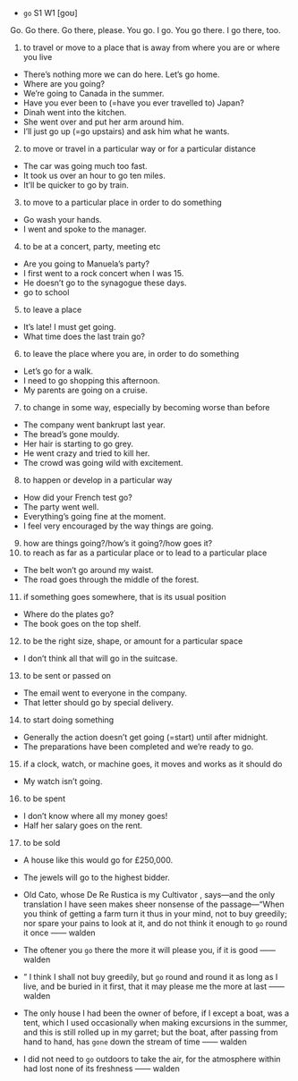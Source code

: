 - `go` S1 W1 [goʊ]

Go.
Go there.
Go there, please.
You go.
I go.
You go there.
I go there, too.

1.  to travel or move to a place that is away from where you are or where you live

- There’s nothing more we can do here. Let’s go home.
- Where are you going?
- We’re going to Canada in the summer.
- Have you ever been to (=have you ever travelled to) Japan?
- Dinah went into the kitchen.
- She went over and put her arm around him.
- I’ll just go up (=go upstairs) and ask him what he wants.

2. to move or travel in a particular way or for a particular distance

- The car was going much too fast.
- It took us over an hour to go ten miles.
- It’ll be quicker to go by train.

3. to move to a particular place in order to do something

- Go wash your hands.
- I went and spoke to the manager.

4. to be at a concert, party, meeting etc

- Are you going to Manuela’s party?
- I first went to a rock concert when I was 15.
- He doesn’t go to the synagogue these days.
- go to school

5. to leave a place

- It’s late! I must get going.
- What time does the last train go?

6. to leave the place where you are, in order to do something

- Let’s go for a walk.
- I need to go shopping this afternoon.
- My parents are going on a cruise.

7. to change in some way, especially by becoming worse than before

- The company went bankrupt last year.
- The bread’s gone mouldy.
- Her hair is starting to go grey.
- He went crazy and tried to kill her.
- The crowd was going wild with excitement.

8. to happen or develop in a particular way

- How did your French test go?
- The party went well.
- Everything’s going fine at the moment.
- I feel very encouraged by the way things are going.

9. how are things going?/how’s it going?/how goes it?
10. to reach as far as a particular place or to lead to a particular place

- The belt won’t go around my waist.
- The road goes through the middle of the forest.

11. if something goes somewhere, that is its usual position

- Where do the plates go?
- The book goes on the top shelf.

12. to be the right size, shape, or amount for a particular space

- I don’t think all that will go in the suitcase.

13. to be sent or passed on

- The email went to everyone in the company.
- That letter should go by special delivery.

14. to start doing something

- Generally the action doesn’t get going (=start) until after midnight.
- The preparations have been completed and we’re ready to go.

15. if a clock, watch, or machine goes, it moves and works as it should do

- My watch isn’t going.

16. to be spent

- I don’t know where all my money goes!
- Half her salary goes on the rent.

17. to be sold

- A house like this would go for £250,000.
- The jewels will go to the highest bidder.


- Old Cato, whose De Re Rustica is my Cultivator , says﻿—and the only translation I have seen makes sheer nonsense of the passage﻿—“When you think of getting a farm turn it thus in your mind, not to buy greedily; nor spare your pains to look at it, and do not think it enough to `go` round it once —— walden

-  The oftener you `go` there the more it will please you, if it is good —— walden

- ” I think I shall not buy greedily, but `go` round and round it as long as I live, and be buried in it first, that it may please me the more at last —— walden

- The only house I had been the owner of before, if I except a boat, was a tent, which I used occasionally when making excursions in the summer, and this is still rolled up in my garret; but the boat, after passing from hand to hand, has `gone` down the stream of time —— walden

-  I did not need to `go` outdoors to take the air, for the atmosphere within had lost none of its freshness —— walden